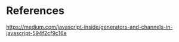 # References

https://medium.com/javascript-inside/generators-and-channels-in-javascript-594f2cf9c16e
